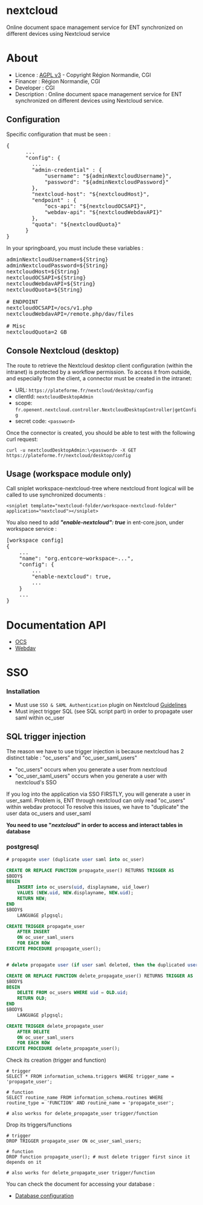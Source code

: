 # nextcloud
Online document space management service for ENT synchronized on different devices using Nextcloud service

# About
* Licence : [AGPL v3](http://www.gnu.org/licenses/agpl.txt) - Copyright Région Normandie, CGI
* Financer : Région Normandie, CGI
* Developer : CGI
* Description : Online document space management service for ENT synchronized on different devices using Nextcloud service.

## Configuration

Specific configuration that must be seen : 
<pre>
{
      ...
      "config": {
        ...
        "admin-credential" : {
            "username": "${adminNextcloudUsername}",
            "password": "${adminNextcloudPassword}"
        },
        "nextcloud-host": "${nextcloudHost}",
        "endpoint" : {
            "ocs-api": "${nextcloudOCSAPI}",
            "webdav-api": "${nextcloudWebdavAPI}"
        },
        "quota": "${nextcloudQuota}"
      }
}
</pre>

In your springboard, you must include these variables :

<pre>
adminNextcloudUsername=${String}
adminNextcloudPassword=${String}
nextcloudHost=${String}
nextcloudOCSAPI=${String}
nextcloudWebdavAPI=${String}
nextcloudQuota=${String}

# ENDPOINT
nextcloudOCSAPI=/ocs/v1.php
nextcloudWebdavAPI=/remote.php/dav/files

# Misc
nextcloudQuota=2 GB
</pre>

## Console Nextcloud (desktop)

The route to retrieve the Nextcloud desktop client configuration (within the intranet) is protected by a workflow permission. To access it from outside, and especially from the client, a connector must be created in the intranet:

- URL: ```https://plateforme.fr/nextcloud/desktop/config```
- clientId: ```nextcloudDesktopAdmin```
- scope: ```fr.openent.nextcloud.controller.NextcloudDesktopController|getConfig```
- secret code: ```<password>```


Once the connector is created, you should be able to test with the following curl request:
```
curl -u nextcloudDesktopAdmin:\<password> -X GET https://plateforme.fr/nextcloud/desktop/config
```

## Usage (workspace module only)

Call sniplet workspace-nextcloud-tree where nextcloud front logical 
will be called to use synchronized documents : 

```
<sniplet template="nextcloud-folder/workspace-nextcloud-folder" application="nextcloud"></sniplet>
```

You also need to add ***"enable-nextcloud": true*** in ent-core.json, under workspace service : 
<pre>
[workspace config]
{
    ...
    "name": "org.entcore~workspace~...",
    "config": {
        ...
        "enable-nextcloud": true,
        ...
    }
    ...
}
</pre>

# Documentation API
* [OCS](https://docs.nextcloud.com/server/latest/developer_manual/client_apis/OCS/ocs-api-overview.html)
* [Webdav](https://docs.nextcloud.com/server/latest/developer_manual/client_apis/WebDAV/basic.html#)

# SSO

### Installation

* Must use `SSO & SAML Authentication` plugin on Nextcloud [Guidelines](https://apps.nextcloud.com/apps/user_saml)
* Must inject trigger SQL (see SQL script part) in order to propagate user saml within oc_user 

## SQL trigger injection

The reason we have to use trigger injection is because nextcloud has 2 distinct table : "oc_users" and "oc_user_saml_users"

* "oc_users" occurs when you generate a user from nextcloud
* "oc_user_saml_users" occurs when you generate a user with nextcloud's SSO

If you log into the application via SSO FIRSTLY, you will generate a user in user_saml.
Problem is, ENT through nextcloud can only read "oc_users" within webdav protocol
To resolve this issues, we have to "duplicate" the user data oc_users and user_saml

**You need to use "_nextcloud_" in order to access and interact tables in database**

### postgresql
```sql
# propagate user (duplicate user saml into oc_user)

CREATE OR REPLACE FUNCTION propagate_user() RETURNS TRIGGER AS
$BODY$
BEGIN
    INSERT into oc_users(uid, displayname, uid_lower)
    VALUES (NEW.uid, NEW.displayname, NEW.uid);
    RETURN NEW;
END
$BODY$
    LANGUAGE plpgsql;

CREATE TRIGGER propagate_user
    AFTER INSERT
    ON oc_user_saml_users
    FOR EACH ROW
EXECUTE PROCEDURE propagate_user();


# delete propagate user (if user saml deleted, then the duplicated user "oc_users" shall be deleted too)

CREATE OR REPLACE FUNCTION delete_propagate_user() RETURNS TRIGGER AS
$BODY$
BEGIN
    DELETE FROM oc_users WHERE uid = OLD.uid;
    RETURN OLD;
END
$BODY$
    LANGUAGE plpgsql;

CREATE TRIGGER delete_propagate_user
    AFTER DELETE
    ON oc_user_saml_users
    FOR EACH ROW
EXECUTE PROCEDURE delete_propagate_user();

```

Check its creation (trigger and function)
```postgresql
# trigger
SELECT * FROM information_schema.triggers WHERE trigger_name = 'propagate_user'; 

# function
SELECT routine_name FROM information_schema.routines WHERE routine_type = 'FUNCTION' AND routine_name = 'propagate_user';

# also workss for delete_propagate_user trigger/function
```

Drop its triggers/functions
```postgresql
# trigger
DROP TRIGGER propagate_user ON oc_user_saml_users;

# function
DROP function propagate_user(); # must delete trigger first since it depends on it

# also works for delete_propagate_user trigger/function
```

You can check the document for accessing your database :
* [Database configuration](https://docs.nextcloud.com/server/latest/admin_manual/configuration_database/linux_database_configuration.html)

